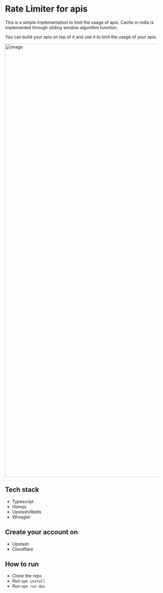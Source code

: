 
# Rate Limiter for apis


This is a simple implementation to limit the usage of apis. Cache in redis is implemented through sliding window algorithm function.

You can build your apis on top of it and use it to limit the usage of your apis.

<img width="1430" alt="image" src="https://github.com/CodeMaster17/rate_limiter-for-apis/assets/96763776/9955181d-1912-4be3-b500-b0954732c013">

## Tech stack

- Typescript
- Honojs
- Upstash/Redis
- Wrnagler

## Create your account on

- Upstash
- Cloudflare

## How to run

- Clone the repo
- Run `npm install`
- Run `npm run dev`
